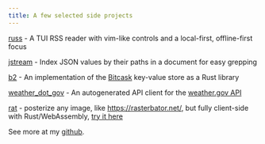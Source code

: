 ```yaml
---
title: A few selected side projects
---
```


[russ](https://github.com/ckampfe/russ) - A TUI RSS reader with vim-like controls and a local-first, offline-first focus

[jstream](https://github.com/ckampfe/jstream) - Index JSON values by their paths in a document for easy grepping

[b2](https://github.com/ckampfe/b2) - An implementation of the [Bitcask](https://riak.com/assets/bitcask-intro.pdf) key-value store as a Rust library

[weather_dot_gov](https://github.com/ckampfe/weather_dot_gov) - An autogenerated API client for the [weather.gov API](https://www.weather.gov/documentation/services-web-api)

[rat](https://github.com/ckampfe/rat) - posterize any image, like https://rasterbator.net/, but fully client-side with Rust/WebAssembly, [try it here](https://rasterize.live/)

See more at my [github](https://github.com/ckampfe).